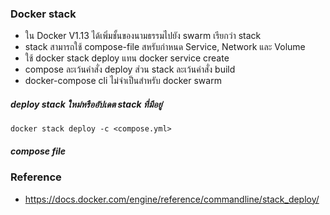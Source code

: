 ### Docker stack

- ใน Docker V1.13 ได้เพิ่มชั้นของนามธรรมไปยัง swarm เรียกว่า stack
- stack สามารถใช้ compose-file สหรับกำหนด Service, Network และ Volume
- ใช้ docker stack deploy แทน docker service create
- compose ละเว้นคำสั่ง deploy ส่วน stack ละเว้นคำสั่ง build
- docker-compose cli ไม่จำเป็นสำหรับ docker swarm



##### deploy stack ใหม่หรืออัปเดต stack ที่มีอยู่

    docker stack deploy -c <compose.yml>

##### compose file

### Reference

- https://docs.docker.com/engine/reference/commandline/stack_deploy/
